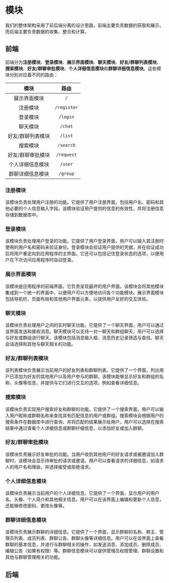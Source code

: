 # 模块

我们的整体架构采用了前后端分离的设计思路，前端主要负责数据的获取和展示，而后端主要负责数据的收集、整合和计算。

## 前端

前端分为**注册模块**、**登录模块**、**展示界面模块**、**聊天模块**、**好友/群聊列表模块**、**搜索模块**、**好友/群聊审批模块**、**个人详细信息模块**和**群聊详细信息模块**。这些模块分别对应着不同的路由：

| 模块 | 路由 |
|:-:|:-:|
| 展示界面模块 | `/` |
| 注册模块 | `/register` |
| 登录模块 | `/login` |
| 聊天模块 | `/chat` |
| 好友/群聊列表模块 | `/list` |
| 搜索模块 | `/search` |
| 好友/群聊审批模块 | `/request` |
| 个人详细信息模块 | `/user` |
| 群聊详细信息模块 | `/group` |

### 注册模块

该模块负责处理用户注册的功能。它提供了用户注册界面，包括用户名、密码和其他必要的个人信息输入字段。该模块验证用户提供的信息的有效性，并将注册信息存储到数据库中。

### 登录模块

该模块负责处理用户登录的功能。它提供了用户登录界面，用户可以输入其注册时使用的用户名和密码来验证身份。登录模块会验证用户提供的凭据，并在验证成功后将用户重定向到应用程序的主界面。它还可以包括记住登录状态的选项，以便用户在下次访问应用程序时自动登录。

### 展示界面模块

该模块是应用程序的前端界面，它负责呈现最终的用户界面。该模块会将其他模块集成到一个统一的界面中，以便用户可以方便地访问各个功能模块。展示界面模块包括导航栏、页面布局和其他用户界面元素，以提供用户友好的交互体验。

### 聊天模块

该模块负责处理用户之间的实时聊天功能。它提供了一个聊天界面，用户可以通过该界面发送和接收消息。聊天模块可以支持一对一聊天和群组聊天，用户可以选择与好友或群组进行聊天。该模块包括消息输入框、消息历史记录筛选与查找、聊天会话选择和其他与聊天相关的功能。

### 好友/群聊列表模块

该列表模块负责展示当前用户的好友列表和群聊列表。它提供了一个界面，列出用户已添加为好友的其他用户以及用户参与的群聊。该模块能够显示好友和群组的名称、头像等信息，并提供与它们进行交互的选项，例如查看详细信息。

### 搜索模块

该模块负责实现用户搜索好友和群聊的功能。它提供了一个搜索界面，用户可以输入用户昵称或群聊名称来查找具有匹配信息的用户或群组。搜索模块会根据用户的搜索条件在数据库中进行查询，并将匹配的结果展示给用户。用户可以选择在搜索结果中通过查看个人详细信息或群聊纤细信息，以添加好友或加入群聊。

### 好友/群聊审批模块

该模块负责展示好友审批的功能。当用户收到其他用户的好友请求或被邀请加入群聊时，该模块会显示待审批的请求或邀请。用户可以查看请求的详细信息，如请求人的用户名和理由，并选择接受或拒绝请求。

### 个人详细信息模块

该模块负责展示当前用户的个人详细信息。它提供了一个界面，显示用户的用户名、头像、个人简介和其他相关信息。用户可以在该界面上编辑和更新个人信息，还能够修改密码、更改头像等。

### 群聊详细信息模块

该模块负责展示群聊的详细信息。它提供了一个界面，显示群聊的名称、群主、管理员列表、成员列表、群聊公告、群聊头像等详细信息。用户可以在该界面上查看群聊的基本信息，并进行与群聊相关的操作，如发送消息、添加成员、删除成员、编辑公告（如果有权限）等。群聊信息模块可以提供管理员权限管理、群聊设置和其他与群聊管理相关的功能。

## 后端
